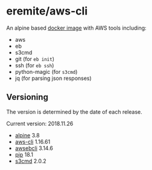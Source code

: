 # eremite/aws-cli

An alpine based [docker image](https://hub.docker.com/r/eremite/aws-cli/) with AWS tools including:

* aws
* eb
* s3cmd
* git (for `eb init`)
* ssh (for `eb ssh`)
* python-magic (for `s3cmd`)
* jq (for parsing json responses)

## Versioning

The version is determined by the date of each release.

Current version: 2018.11.26

* [alpine](https://hub.docker.com/r/library/alpine/tags/) 3.8
* [aws-cli](https://github.com/aws/aws-cli/releases) 1.16.61
* [awsebcli](https://pypi.python.org/pypi/awsebcli/#history) 3.14.6
* [pip](https://pip.pypa.io/en/stable/news/) 18.1
* [s3cmd](https://github.com/s3tools/s3cmd/releases) 2.0.2
